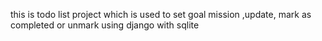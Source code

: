 this is todo list project which is used to set goal mission ,update, mark as completed or unmark using django with sqlite

